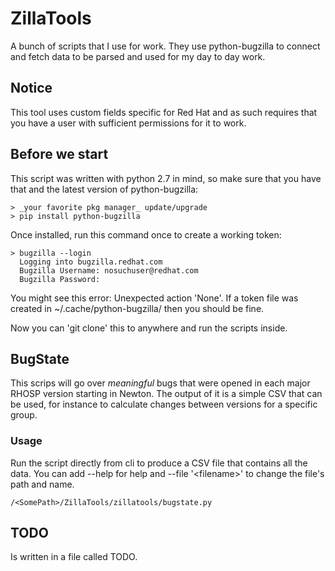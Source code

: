 # ZillaTools
A bunch of scripts that I use for work.
They use python-bugzilla to connect and fetch data to be parsed and used for
my day to day work.

## Notice
This tool uses custom fields specific for Red Hat and as such requires
that you have a user with sufficient permissions for it to work.

## Before we start
This script was written with python 2.7 in mind, so make sure that you have
that and the latest version of python-bugzilla:
```
> _your favorite pkg manager_ update/upgrade
> pip install python-bugzilla
```
Once installed, run this command once to create a working token:
```
> bugzilla --login
  Logging into bugzilla.redhat.com
  Bugzilla Username: nosuchuser@redhat.com
  Bugzilla Password:
```
You might see this error: Unexpected action 'None'. If a token file was
created in  ~/.cache/python-bugzilla/ then you should be fine.

Now you can 'git clone' this to anywhere and run the scripts inside.

## BugState
This scrips will go over _meaningful_ bugs that were opened in each
major RHOSP version starting in Newton. The output of it is a simple CSV
that can be used, for instance to calculate changes between versions for
a specific group.

### Usage
Run the script directly from cli to produce a CSV file that contains all the
data. You can add --help for help and --file '\<filename\>' to change the 
file's path and name.

```
/<SomePath>/ZillaTools/zillatools/bugstate.py
```

## TODO
Is written in a file called TODO.
